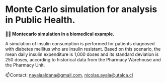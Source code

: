 # Monte Carlo simulation for analysis in Public Health.
 **🏥💊 Montecarlo simulation in a biomedical example.**

A simulation of insulin consumption is performed for patients diagnosed with diabetes mellitus who are insulin resistant. Based on this scenario, the mean daily insulin expenditure is 1,000 doses and its standard deviation is 250 doses, according to historical data from the Pharmacy Warehouse and the Pharmacy Unit. <br>

📫Contact: nayalaaldana@gmail.com, nicolas.ayala@utalca.cl <br>
